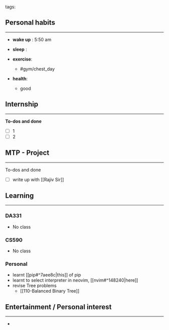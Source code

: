 tags: 
## Personal habits
--- 

- **wake up** : 5:50 am

- **sleep** :

-  **exercise**:
	- #gym/chest_day 

-  **health**: 
	- good



## Internship 
---
**To-dos and done**
- [ ] 1
- [ ] 2

## MTP - Project
--- 
To-dos and done
- [ ] write up with [[Rajiv Sir]]



## Learning
---
### DA331
- No class

### CS590
- No class

### Personal
- learnt [[pip#^7aee8c|this]] of pip
- learnt to select interpreter in neovim, [[nvim#^148240|here]]
- revise Tree problems
	- [[110-Balanced Binary Tree]]

## Entertainment / Personal interest
---
- 